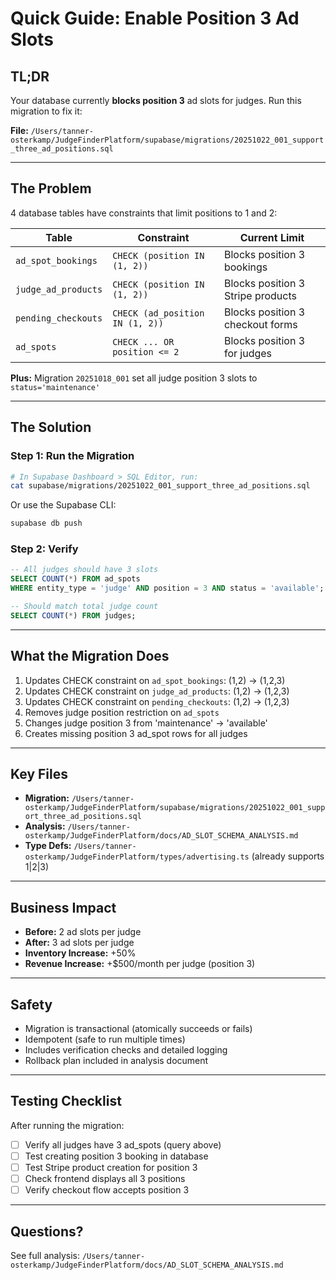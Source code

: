 # Quick Guide: Enable Position 3 Ad Slots

## TL;DR

Your database currently **blocks position 3** ad slots for judges. Run this migration to fix it:

**File:** `/Users/tanner-osterkamp/JudgeFinderPlatform/supabase/migrations/20251022_001_support_three_ad_positions.sql`

---

## The Problem

4 database tables have constraints that limit positions to 1 and 2:

| Table | Constraint | Current Limit |
|-------|-----------|---------------|
| `ad_spot_bookings` | `CHECK (position IN (1, 2))` | Blocks position 3 bookings |
| `judge_ad_products` | `CHECK (position IN (1, 2))` | Blocks position 3 Stripe products |
| `pending_checkouts` | `CHECK (ad_position IN (1, 2))` | Blocks position 3 checkout forms |
| `ad_spots` | `CHECK ... OR position <= 2` | Blocks position 3 for judges |

**Plus:** Migration `20251018_001` set all judge position 3 slots to `status='maintenance'`

---

## The Solution

### Step 1: Run the Migration

```bash
# In Supabase Dashboard > SQL Editor, run:
cat supabase/migrations/20251022_001_support_three_ad_positions.sql
```

Or use the Supabase CLI:
```bash
supabase db push
```

### Step 2: Verify

```sql
-- All judges should have 3 slots
SELECT COUNT(*) FROM ad_spots
WHERE entity_type = 'judge' AND position = 3 AND status = 'available';

-- Should match total judge count
SELECT COUNT(*) FROM judges;
```

---

## What the Migration Does

1. Updates CHECK constraint on `ad_spot_bookings`: (1,2) → (1,2,3)
2. Updates CHECK constraint on `judge_ad_products`: (1,2) → (1,2,3)
3. Updates CHECK constraint on `pending_checkouts`: (1,2) → (1,2,3)
4. Removes judge position restriction on `ad_spots`
5. Changes judge position 3 from 'maintenance' → 'available'
6. Creates missing position 3 ad_spot rows for all judges

---

## Key Files

- **Migration:** `/Users/tanner-osterkamp/JudgeFinderPlatform/supabase/migrations/20251022_001_support_three_ad_positions.sql`
- **Analysis:** `/Users/tanner-osterkamp/JudgeFinderPlatform/docs/AD_SLOT_SCHEMA_ANALYSIS.md`
- **Type Defs:** `/Users/tanner-osterkamp/JudgeFinderPlatform/types/advertising.ts` (already supports 1|2|3)

---

## Business Impact

- **Before:** 2 ad slots per judge
- **After:** 3 ad slots per judge
- **Inventory Increase:** +50%
- **Revenue Increase:** +$500/month per judge (position 3)

---

## Safety

- Migration is transactional (atomically succeeds or fails)
- Idempotent (safe to run multiple times)
- Includes verification checks and detailed logging
- Rollback plan included in analysis document

---

## Testing Checklist

After running the migration:

- [ ] Verify all judges have 3 ad_spots (query above)
- [ ] Test creating position 3 booking in database
- [ ] Test Stripe product creation for position 3
- [ ] Check frontend displays all 3 positions
- [ ] Verify checkout flow accepts position 3

---

## Questions?

See full analysis: `/Users/tanner-osterkamp/JudgeFinderPlatform/docs/AD_SLOT_SCHEMA_ANALYSIS.md`
